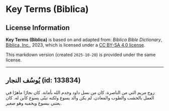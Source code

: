 # Key Terms (Biblica)

## License Information

**Key Terms (Biblica)** is based on and adapted from: _Biblica Bible Dictionary_, [Biblica, Inc.](https://www.biblica.com/), 2023, which is licensed under a [CC BY-SA 4.0 license](https://creativecommons.org/licenses/by-sa/4.0/legalcode.en).

This markdown version (created `2025-10-20`) is provided under the same license.



--------------------------------

## يُوسُف النجار (id: 133834)

زوج مريم التي من الناصرة. كان من نسل داود وخدم الله بأمانة. كان نجارًا ماهرًا في العمل بالخشب والطوب والمعادن. لم يكن والد يسوع ولكنه تبنّى يسوع كابن له. كان يعتني بيسوع ويحميه وهو صغير.


